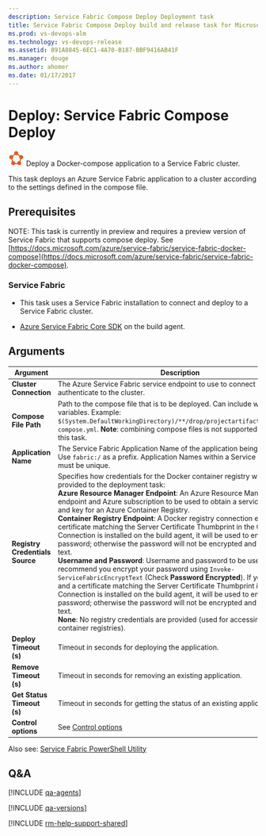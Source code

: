 ```yaml
---
description: Service Fabric Compose Deploy Deployment task
title: Service Fabric Compose Deploy build and release task for Microsoft Visual Studio Team Services and Microsoft Team Foundation Server
ms.prod: vs-devops-alm
ms.technology: vs-devops-release
ms.assetid: 891A8845-6EC1-4A70-B187-BBF9416AB41F
ms.manager: douge
ms.author: ahomer
ms.date: 01/17/2017
---
```


# Deploy: Service Fabric Compose Deploy

![icon](_img/azure-service-fabric.png) Deploy a Docker-compose application to a Service Fabric cluster.

This task deploys an Azure Service Fabric application to a cluster according to the settings defined in the compose file.

## Prerequisites

NOTE: This task is currently in preview and requires a preview version of Service Fabric that supports compose deploy. 
See [https://docs.microsoft.com/azure/service-fabric/service-fabric-docker-compose](https://docs.microsoft.com/azure/service-fabric/service-fabric-docker-compose).

### Service Fabric

* This task uses a Service Fabric installation to connect and deploy to a Service Fabric cluster.  

* [Azure Service Fabric Core SDK](http://www.microsoft.com/web/handlers/webpi.ashx?command=getinstallerredirect&appid=MicrosoftAzure-ServiceFabric-CoreSDK) on the build agent.

## Arguments

| Argument | Description |
| -------- | ----------- |
| **Cluster Connection** | The Azure Service Fabric service endpoint to use to connect and authenticate to the cluster. |
| **Compose File Path** | Path to the compose file that is to be deployed. Can include wildcards and variables. Example: `$(System.DefaultWorkingDirectory)/**/drop/projectartifacts/**/docker-compose.yml`. **Note**: combining compose files is not supported as part of this task. |
| **Application Name** | The Service Fabric Application Name of the application being deployed. Use `fabric:/` as a prefix. Application Names within a Service Fabric cluster must be unique. |
| **Registry Credentials Source** | Specifies how credentials for the Docker container registry will be provided to the deployment task:<br />**Azure Resource Manager Endpoint**: An Azure Resource Manager service endpoint and Azure subscription to be used to obtain a service principal ID and key for an Azure Container Registry.<br />**Container Registry Endpoint**: A Docker registry connection endpoint. If a certificate matching the Server Certificate Thumbprint in the Cluster Connection is installed on the build agent, it will be used to encrypt the password; otherwise the password will not be encrypted and sent in clear text.<br />**Username and Password**: Username and password to be used. We recommend you encrypt your password using `Invoke-ServiceFabricEncryptText` (Check **Password Encrypted**). If you do not, and a certificate matching the Server Certificate Thumbprint in the Cluster Connection is installed on the build agent, it will be used to encrypt the password; otherwise the password will not be encrypted and sent in clear text.<br />**None**: No registry credentials are provided (used for accessing public container registries). |
| **Deploy Timeout (s)** | Timeout in seconds for deploying the application. |
| **Remove Timeout (s)** | Timeout in seconds for removing an existing application. |
| **Get Status Timeout (s)** | Timeout in seconds for getting the status of an existing application. |
| **Control options** | See [Control options](../../concepts/process/tasks.md#controloptions) |

Also see: [Service Fabric PowerShell Utility ](../utility/service-fabric-powershell.md)

## Q&A
<!-- BEGINSECTION class="md-qanda" -->

[!INCLUDE [qa-agents](../../_shared/qa-agents.md)]

[!INCLUDE [qa-versions](../../_shared/qa-versions.md)]

<!-- ENDSECTION -->

[!INCLUDE [rm-help-support-shared](../../_shared/rm-help-support-shared.md)]
